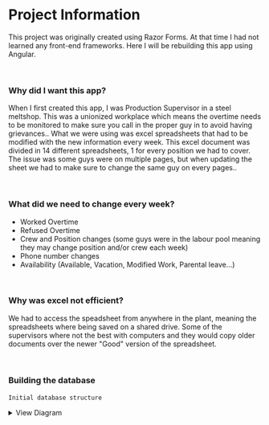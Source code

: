 # Project Information

This project was originally created using Razor Forms. At that time I had not learned any front-end frameworks. Here I will be rebuilding this app using Angular.

<br/>

### Why did I want this app?

When I first created this app, I was Production Supervisor in a steel meltshop. This was a unionized workplace which means the overtime needs to be monitored to make sure you call in the proper guy in to avoid having grievances.. What we were using was excel spreadsheets that had to be modified with the new information every week. This excel document was divided in 14 different spreadsheets, 1 for every position we had to cover. The issue was some guys were on multiple pages, but when updating the sheet we had to make sure to change the same guy on every pages.. 

<br/>

### What did we need to change every week?

- Worked Overtime
- Refused Overtime
- Crew and Position changes (some guys were in the labour pool meaning they may change position and/or crew each week)
- Phone number changes
- Availability (Available, Vacation, Modified Work, Parental leave...)

<br />

### Why was excel not efficient?

We had to access the speadsheet from anywhere in the plant, meaning the spreadsheets where being saved on a shared drive. Some of the supervisors where not the best with computers and they would copy older documents over the newer "Good" version of the spreadsheet.

<br />

### Building the database

```
Initial database structure
```

<details>
  <summary>View Diagram</summary>

  !['screenshot description'](./img/InitialEmployees.png)
</details>

